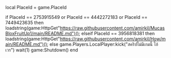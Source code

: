 local PlaceId = game.PlaceId

if PlaceId == 2753915549 or PlaceId == 4442272183 or PlaceId == 7449423635 then
   loadstring(game:HttpGet"https://raw.githubusercontent.com/amirkil/MucasBloxFruitUp1/main/README.md")();
elseif PlaceId == 3956818381 then
	loadstring(game:HttpGet"https://raw.githubusercontent.com/amirkil/How/main/README.md")();
else
	game.Players.LocalPlayer:kick("สคริปไม่มีเกมนี้ ไอ้เวร")
	wait(1)
	game:Shutdown()
end
